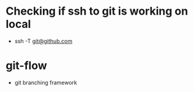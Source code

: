 # Checking if ssh to git is working on local
- ssh -T git@github.com

# git-flow
- git branching framework
